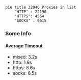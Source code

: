 
```mermaid
pie title 32946 Proxies in list
    "HTTP" : 22190
    "HTTPS": 4564
    "SOCKS" : 9615
```

### Some Info
#### Average Timeout

- mixed: 3.2s
- http: 1.6s
- https: 8.6s
- socks: 6.5s